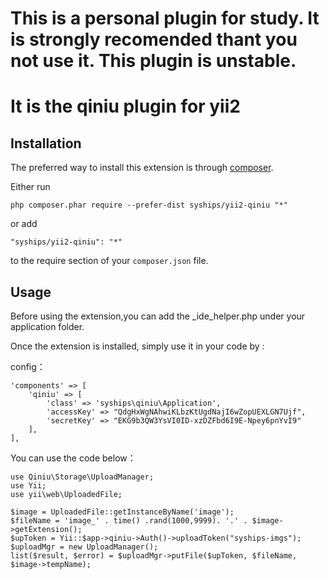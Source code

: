 This is a personal plugin for study.
It is strongly recomended thant you not use it. 
This plugin is unstable.
======================
It is the qiniu plugin for yii2
======================

Installation
------------

The preferred way to install this extension is through [composer](https://getcomposer.org/download/).

Either run

```
php composer.phar require --prefer-dist syships/yii2-qiniu "*"
```

or add

```
"syships/yii2-qiniu": "*"
```

to the require section of your `composer.json` file.


Usage
-----

Before using the extension,you can add the _ide_helper.php under your application folder.

Once the extension is installed, simply use it in your code by  :

config：

    'components' => [
        'qiniu' => [
            'class' => 'syships\qiniu\Application',
            'accessKey' => "QdgHxWgNAhwiKLbzKtUgdNajI6wZopUEXLGN7Ujf",
            'secretKey' => "EKG9b3QW3YsVI0ID-xzDZFbd6I9E-Npey6pnYvI9"
        ],
    ],

You can use the code below：

    use Qiniu\Storage\UploadManager;
    use Yii;
    use yii\web\UploadedFile;
    
    $image = UploadedFile::getInstanceByName('image');
    $fileName = 'image_' . time() .rand(1000,9999). '.' . $image->getExtension();
    $upToken = Yii::$app->qiniu->Auth()->uploadToken("syships-imgs");
    $uploadMgr = new UploadManager();
    list($result, $error) = $uploadMgr->putFile($upToken, $fileName, $image->tempName);


